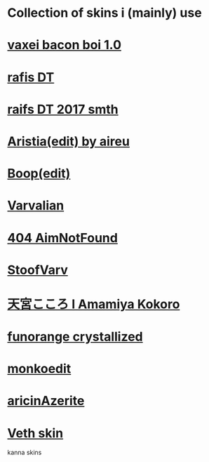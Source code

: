 # Collection of skins i (mainly) use

# [vaxei bacon boi 1.0](https://skins.osuck.net/index.php?newsid=1648)

# [rafis DT](https://mega.nz/file/VUsGDQzQ#J99rp0Jfs7OxgsngGVxxfiJHfFdtJbEJa65bvIdmbPM)

# [raifs DT 2017 smth](https://skins.osuck.net/index.php?newsid=164)

# [Aristia(edit) by aireu](https://iwa.s-ul.eu/pcJjl0jc) 

# [Boop(edit)](https://cdn.discordapp.com/attachments/739914857381626040/821103723266703360/test.osk)

# [Varvalian](https://docs.google.com/spreadsheets/d/1fU2nXqjcPYrF-kY_SqaQIbuUqeWqkSnhRfpRJdaPhEM/edit#gid=0)

# [404 AimNotFound](https://mega.nz/folder/dIc0waiQ#miYqUARVD2o7RobI9VXJKg)

# [StoofVarv](https://mega.nz/file/QRskwaRS#GS0wU2dr4T04BW-QKkhE4w59NMDPQDffh7xC3wdiVCQ)

# [天宮こころ I Amamiya Kokoro](https://www.reddit.com/r/OsuSkins/comments/rg68vf/nijisanji_天宮こころ_i_amamiya_kokoro_hdsd_169_osustd/)

# [funorange crystallized](https://skins.osuck.net/index.php?newsid=51)

# [monkoedit](https://skins.osuck.net/index.php?newsid=2011)

# [aricinAzerite](https://skins.osuck.net/index.php?newsid=2)

# [Veth skin](https://mega.nz/folder/NpkAXS5Z#RArBcjK8BrVcyanFU4ZPZg)

kanna skins
